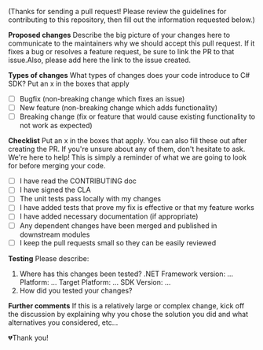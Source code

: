 (Thanks for sending a pull request! Please review the guidelines for contributing to this repository, then fill out the information requested below.)


**Proposed changes**
Describe the big picture of your changes here to communicate to the maintainers why we should accept this pull request. If it fixes a bug or resolves a feature request, be sure to link the PR to that issue.Also, please add here the link to the issue created.

**Types of changes**
What types of changes does your code introduce to C# SDK? Put an x in the boxes that apply

- [ ] Bugfix (non-breaking change which fixes an issue)
- [ ] New feature (non-breaking change which adds functionality)
- [ ] Breaking change (fix or feature that would cause existing functionality to not work as expected)

**Checklist**
Put an x in the boxes that apply. You can also fill these out after creating the PR. If you're unsure about any of them, don't hesitate to ask. We're here to help! This is simply a reminder of what we are going to look for before merging your code.
- [ ] I have read the CONTRIBUTING doc
- [ ] I have signed the CLA
- [ ] The unit tests pass locally with my changes
- [ ] I have added tests that prove my fix is effective or that my feature works
- [ ] I have added necessary documentation (if appropriate)
- [ ] Any dependent changes have been merged and published in downstream modules
- [ ] I keep the  pull requests small so they can be easily reviewed

**Testing**
Please describe:
1. Where has this changes been tested?
.NET Framework version: …
Platform: …
Target Platform: …
SDK Version: …
2. How did you tested your changes?

**Further comments**
If this is a relatively large or complex change, kick off the discussion by explaining why you chose the solution you did and what alternatives you considered, etc...

💔Thank you!
